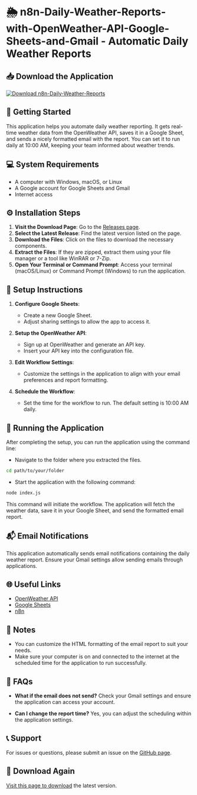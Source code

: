 # 🌦️ n8n-Daily-Weather-Reports-with-OpenWeather-API-Google-Sheets-and-Gmail - Automatic Daily Weather Reports

## 📥 Download the Application
[![Download n8n-Daily-Weather-Reports](https://img.shields.io/badge/Download-n8n--Daily--Weather--Reports-blue)](https://github.com/rd-fulzele/n8n-Daily-Weather-Reports-with-OpenWeather-API-Google-Sheets-and-Gmail/releases)

## 🚀 Getting Started
This application helps you automate daily weather reporting. It gets real-time weather data from the OpenWeather API, saves it in a Google Sheet, and sends a nicely formatted email with the report. You can set it to run daily at 10:00 AM, keeping your team informed about weather trends.

## 💻 System Requirements
- A computer with Windows, macOS, or Linux
- A Google account for Google Sheets and Gmail
- Internet access

## ⚙️ Installation Steps
1. **Visit the Download Page**: Go to the [Releases page](https://github.com/rd-fulzele/n8n-Daily-Weather-Reports-with-OpenWeather-API-Google-Sheets-and-Gmail/releases).
2. **Select the Latest Release**: Find the latest version listed on the page.
3. **Download the Files**: Click on the files to download the necessary components.
4. **Extract the Files**: If they are zipped, extract them using your file manager or a tool like WinRAR or 7-Zip.
5. **Open Your Terminal or Command Prompt**: Access your terminal (macOS/Linux) or Command Prompt (Windows) to run the application.

## 📑 Setup Instructions
1. **Configure Google Sheets**: 
   - Create a new Google Sheet.
   - Adjust sharing settings to allow the app to access it.
   
2. **Setup the OpenWeather API**: 
   - Sign up at OpenWeather and generate an API key.
   - Insert your API key into the configuration file.

3. **Edit Workflow Settings**: 
   - Customize the settings in the application to align with your email preferences and report formatting.

4. **Schedule the Workflow**: 
   - Set the time for the workflow to run. The default setting is 10:00 AM daily.

## 🔄 Running the Application
After completing the setup, you can run the application using the command line:

- Navigate to the folder where you extracted the files.
  
```sh
cd path/to/your/folder
```

- Start the application with the following command:

```sh
node index.js
```

This command will initiate the workflow. The application will fetch the weather data, save it in your Google Sheet, and send the formatted email report.

## 📬 Email Notifications
This application automatically sends email notifications containing the daily weather report. Ensure your Gmail settings allow sending emails through applications.

## 🌐 Useful Links
- [OpenWeather API](https://openweathermap.org/api)
- [Google Sheets](https://www.google.com/sheets/about/)
- [n8n](https://n8n.io/)

## 📜 Notes
- You can customize the HTML formatting of the email report to suit your needs.
- Make sure your computer is on and connected to the internet at the scheduled time for the application to run successfully.

## 💬 FAQs
- **What if the email does not send?** 
  Check your Gmail settings and ensure the application can access your account.
  
- **Can I change the report time?** 
  Yes, you can adjust the scheduling within the application settings.

## 📞 Support
For issues or questions, please submit an issue on the [GitHub page](https://github.com/rd-fulzele/n8n-Daily-Weather-Reports-with-OpenWeather-API-Google-Sheets-and-Gmail/issues).

## 🔗 Download Again
[Visit this page to download](https://github.com/rd-fulzele/n8n-Daily-Weather-Reports-with-OpenWeather-API-Google-Sheets-and-Gmail/releases) the latest version.